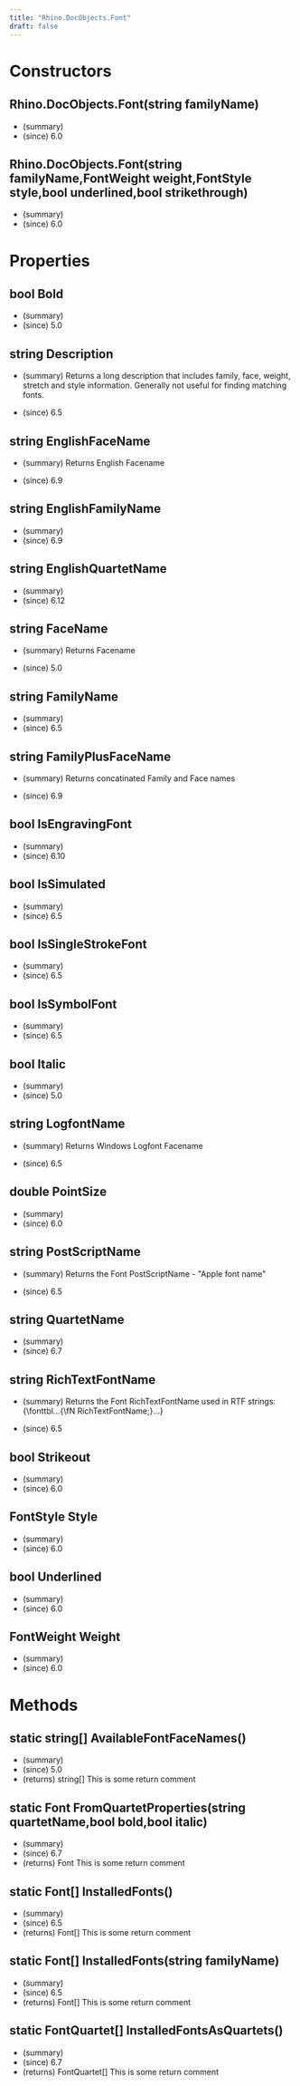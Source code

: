 ```yaml
---
title: "Rhino.DocObjects.Font"
draft: false
---
```


# Constructors
## Rhino.DocObjects.Font(string familyName)
- (summary) 
- (since) 6.0
## Rhino.DocObjects.Font(string familyName,FontWeight weight,FontStyle style,bool underlined,bool strikethrough)
- (summary) 
- (since) 6.0
# Properties
## bool Bold
- (summary) 
- (since) 5.0
## string Description
- (summary) 
     Returns a long description that includes family, face, weight, stretch and style information. 
     Generally not useful for finding matching fonts.
     
- (since) 6.5
## string EnglishFaceName
- (summary) 
     Returns English Facename
     
- (since) 6.9
## string EnglishFamilyName
- (summary) 
- (since) 6.9
## string EnglishQuartetName
- (summary) 
- (since) 6.12
## string FaceName
- (summary) 
     Returns Facename
     
- (since) 5.0
## string FamilyName
- (summary) 
- (since) 6.5
## string FamilyPlusFaceName
- (summary) 
     Returns concatinated Family and Face names
     
- (since) 6.9
## bool IsEngravingFont
- (summary) 
- (since) 6.10
## bool IsSimulated
- (summary) 
- (since) 6.5
## bool IsSingleStrokeFont
- (summary) 
- (since) 6.5
## bool IsSymbolFont
- (summary) 
- (since) 6.5
## bool Italic
- (summary) 
- (since) 5.0
## string LogfontName
- (summary) 
     Returns Windows Logfont Facename
     
- (since) 6.5
## double PointSize
- (summary) 
- (since) 6.0
## string PostScriptName
- (summary) 
     Returns the Font PostScriptName - "Apple font name"
     
- (since) 6.5
## string QuartetName
- (summary) 
- (since) 6.7
## string RichTextFontName
- (summary) 
     Returns the Font RichTextFontName used in RTF strings:
     {\\fonttbl...{\\fN RichTextFontName;}...}
     
- (since) 6.5
## bool Strikeout
- (summary) 
- (since) 6.0
## FontStyle Style
- (summary) 
- (since) 6.0
## bool Underlined
- (summary) 
- (since) 6.0
## FontWeight Weight
- (summary) 
- (since) 6.0
# Methods
## static string[] AvailableFontFaceNames()
- (summary) 
- (since) 5.0
- (returns) string[] This is some return comment
## static Font FromQuartetProperties(string quartetName,bool bold,bool italic)
- (summary) 
- (since) 6.7
- (returns) Font This is some return comment
## static Font[] InstalledFonts()
- (summary) 
- (since) 6.5
- (returns) Font[] This is some return comment
## static Font[] InstalledFonts(string familyName)
- (summary) 
- (since) 6.5
- (returns) Font[] This is some return comment
## static FontQuartet[] InstalledFontsAsQuartets()
- (summary) 
- (since) 6.7
- (returns) FontQuartet[] This is some return comment
